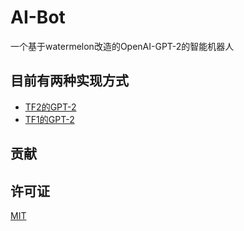 # AI-Bot
一个基于watermelon改造的OpenAI-GPT-2的智能机器人

## 目前有两种实现方式
- [TF2的GPT-2](https://github.com/FloatTech/AI-Bot/tree/main/TF2_GPT-2)
- [TF1的GPT-2](https://github.com/FloatTech/AI-Bot/tree/main/TF1_GPT-2)

## 贡献


## 许可证
[MIT](https://github.com/FloatTech/AI-Bot/blob/main/LICENSE)




